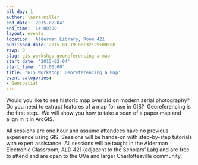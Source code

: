 ```yaml
---
all_day: 1
author: laura-miller
end_date: '2015-02-04'
end_time: '14:00:00'
layout: events
location: 'Alderman Library, Room 421'
published-date: 2015-01-19 08:32:29+00:00
rsvp: 0
slug: gis-workshop-georeferencing-a-map
start_date: '2015-02-04'
start_time: '13:00:00'
title: 'GIS Workshop: Georeferencing a Map'
event-categories:
- Geospatial
---
```


Would you like to see historic map overlaid on modern aerial photography?  Do you need to extract features of a map for use in GIS?  Georeferencing is the first step.  We will show you how to take a scan of a paper map and align in it in ArcGIS.

All sessions are one hour and assume attendees have no previous experience using GIS. Sessions will be hands-on with step-by-step tutorials with expert assistance. All sessions will be taught in the Alderman Electronic Classroom, ALD 421 (adjacent to the Scholars’ Lab) and are free to attend and are open to the UVa and larger Charlottesville community.
